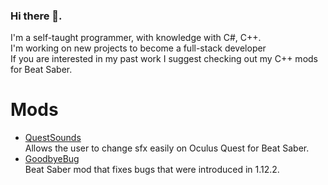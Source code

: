 ### Hi there 👋.<br/>
I'm a self-taught programmer, with knowledge with C#, C++. <br/>
I'm working on new projects to become a full-stack developer <br/>
If you are interested in my past work I suggest checking out my C++ mods for Beat Saber.

# Mods 
- [QuestSounds](https://github.com/Rugtveit/QuestSounds "QuestSounds") <br/> Allows the user to change sfx easily on Oculus Quest for Beat Saber. 
- [GoodbyeBug](https://github.com/Rugtveit/GoodbyeBug "GoodbyeBug") <br/> Beat Saber mod that fixes bugs that were introduced in 1.12.2.

